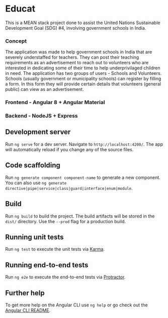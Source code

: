 # Educat

This is a MEAN stack project done to assist the United Nations Sustainable Development Goal (SDG) #4, involving government schools in India. 

### Concept

The application was made to help government schools in India that are severely understaffed for teachers. They can post their teaching requirements as an advertisement to reach out to volunteers who are interested in dedicating some of their time to help underprivilaged children in need. The application has two groups of users - Schools and Volunteers. Schools (usually government or municipality schools) can register by filling a form. In this form they will provide certain details that volunteers (general public) can view as an advertisement.

### Frontend - Angular 8 + Angular Material
### Backend - NodeJS + Express

## Development server

Run `ng serve` for a dev server. Navigate to `http://localhost:4200/`. The app will automatically reload if you change any of the source files.

## Code scaffolding

Run `ng generate component component-name` to generate a new component. You can also use `ng generate directive|pipe|service|class|guard|interface|enum|module`.

## Build

Run `ng build` to build the project. The build artifacts will be stored in the `dist/` directory. Use the `--prod` flag for a production build.

## Running unit tests

Run `ng test` to execute the unit tests via [Karma](https://karma-runner.github.io).

## Running end-to-end tests

Run `ng e2e` to execute the end-to-end tests via [Protractor](http://www.protractortest.org/).

## Further help

To get more help on the Angular CLI use `ng help` or go check out the [Angular CLI README](https://github.com/angular/angular-cli/blob/master/README.md).
